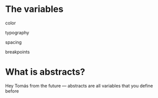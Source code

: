 # The variables

color

typography

spacing 

breakpoints



# What is abstracts? 

Hey Tomás from the future — abstracts are all variables that you define before 
